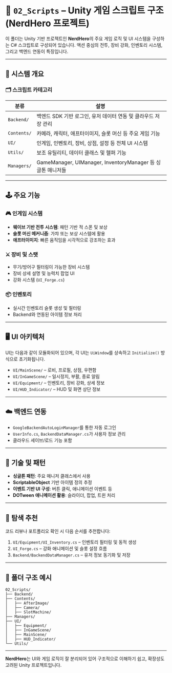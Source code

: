 
# 📁 `02_Scripts` – Unity 게임 스크립트 구조 (NerdHero 프로젝트)

이 폴더는 Unity 기반 프로젝트인 **NerdHero**의 주요 게임 로직 및 UI 시스템을 구성하는 C# 스크립트로 구성되어 있습니다. 액션 중심의 전투, 장비 강화, 인벤토리 시스템, 그리고 백엔드 연동이 특징입니다.

---

## 🧩 시스템 개요

### 🗂 스크립트 카테고리

| 분류             | 설명 |
|------------------|------|
| `Backend/`       | 백엔드 SDK 기반 로그인, 유저 데이터 연동 및 클라우드 저장 관리 |
| `Contents/`      | 카메라, 캐릭터, 애프터이미지, 슬롯 머신 등 주요 게임 기능 |
| `UI/`            | 인게임, 인벤토리, 장비, 상점, 설정 등 전체 UI 시스템 |
| `Utils/`         | 보조 유틸리티, 데이터 클래스 및 헬퍼 기능 |
| `Managers/`      | GameManager, UIManager, InventoryManager 등 싱글톤 매니저들 |

---

## 🕹️ 주요 기능

### 🎮 인게임 시스템
- **웨이브 기반 전투 시스템**: 패턴 기반 적 스폰 및 보상
- **슬롯 머신 메커니즘**: 가챠 또는 보상 시스템에 활용
- **애프터이미지**: 빠른 움직임을 시각적으로 강조하는 효과

### ⚔️ 장비 및 스탯
- 무기/방어구 필터링이 가능한 장비 시스템
- 장비 상세 설명 및 능력치 팝업 UI
- 강화 시스템 (`UI_Forge.cs`)

### 📦 인벤토리
- 실시간 인벤토리 슬롯 생성 및 필터링
- Backend와 연동된 아이템 정보 처리

---

## 🖥️ UI 아키텍처

UI는 다음과 같이 모듈화되어 있으며, 각 UI는 `UiWindow`를 상속하고 `Initialize()` 방식으로 초기화됩니다.

- `UI/MainScene/` – 로비, 프로필, 상점, 우편함
- `UI/InGameScene/` – 일시정지, 부활, 종료 알림
- `UI/Equipment/` – 인벤토리, 장비 강화, 상세 정보
- `UI/HUD_Indicator/` – HUD 및 화면 상단 정보

---

## ☁️ 백엔드 연동

- `GoogleBackendAutoLoginManager`를 통한 자동 로그인
- `UserInfo.cs`, `BackendDataManager.cs`가 사용자 정보 관리
- 클라우드 세이브/로드 기능 포함

---

## 🔧 기술 및 패턴

- **싱글톤 패턴**: 주요 매니저 클래스에서 사용
- **ScriptableObject** 기반 아이템 정의 추정
- **이벤트 기반 UI 구성**: 버튼 클릭, 애니메이션 이벤트 등
- **DOTween 애니메이션 활용**: 슬라이더, 팝업, 트윈 처리

---

## 🧪 탐색 추천

코드 리뷰나 포트폴리오 확인 시 다음 순서를 추천합니다:

1. `UI/Equipment/UI_Inventory.cs` – 인벤토리 필터링 및 동적 생성
2. `UI_Forge.cs` – 강화 애니메이션 및 슬롯 설정 흐름
3. `Backend/BackendDataManager.cs` – 유저 정보 동기화 및 저장

---

## 📁 폴더 구조 예시

```
02_Scripts/
├── Backend/
├── Contents/
│   ├── AfterImage/
│   ├── Camera/
│   ├── SlotMachine/
├── Managers/
├── UI/
│   ├── Equipment/
│   ├── InGameScene/
│   ├── MainScene/
│   ├── HUD_Indicator/
└── Utils/
```

---

**NerdHero**는 UI와 게임 로직이 잘 분리되어 있어 구조적으로 이해하기 쉽고, 확장성도 고려된 Unity 프로젝트입니다.
